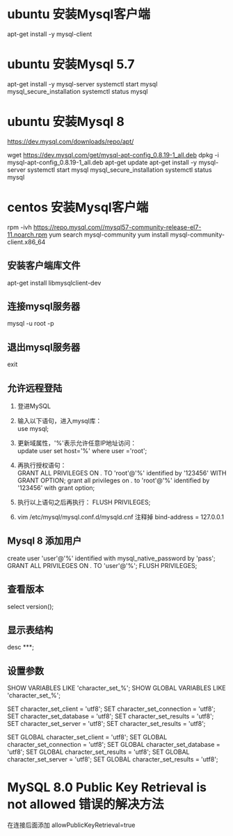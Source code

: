 

# ubuntu 安装Mysql客户端
apt-get install -y mysql-client

# ubuntu 安装Mysql 5.7
apt-get install -y mysql-server
systemctl start mysql
mysql_secure_installation
systemctl status mysql

# ubuntu 安装Mysql 8
https://dev.mysql.com/downloads/repo/apt/ 

wget https://dev.mysql.com/get/mysql-apt-config_0.8.19-1_all.deb
dpkg -i mysql-apt-config_0.8.19-1_all.deb
apt-get update
apt-get install -y mysql-server
systemctl start mysql
mysql_secure_installation
systemctl status mysql

# centos 安装Mysql客户端
rpm -ivh https://repo.mysql.com//mysql57-community-release-el7-11.noarch.rpm
yum search mysql-community
yum install mysql-community-client.x86_64


## 安装客户端库文件
apt-get install libmysqlclient-dev

## 连接mysql服务器
mysql -u root -p

## 退出mysql服务器
exit

## 允许远程登陆
1. 登进MySQL

2. 输入以下语句，进入mysql库：  
    use mysql;

3. 更新域属性，'%'表示允许任意IP地址访问：  
    update user set host='%' where user ='root';

4. 再执行授权语句：  
    GRANT ALL PRIVILEGES ON *.* TO 'root'@'%' identified by '123456' WITH GRANT OPTION;
    grant all privileges on *.* to 'root'@'%' identified by '123456' with grant option;

5. 执行以上语句之后再执行：
    FLUSH PRIVILEGES;

6. vim /etc/mysql/mysql.conf.d/mysqld.cnf
   注释掉 bind-address          = 127.0.0.1

## Mysql 8 添加用户
create user 'user'@'%' identified with mysql_native_password by 'pass';
GRANT ALL PRIVILEGES ON *.* TO 'user'@'%';
FLUSH PRIVILEGES;

## 查看版本
select version();

## 显示表结构
desc ***;

## 设置参数

SHOW VARIABLES LIKE 'character_set_%';
SHOW GLOBAL VARIABLES LIKE 'character_set_%';

SET character_set_client = 'utf8';
SET character_set_connection = 'utf8';
SET character_set_database = 'utf8';
SET character_set_results = 'utf8';
SET character_set_server = 'utf8';
SET character_set_results = 'utf8';

SET GLOBAL  character_set_client = 'utf8';
SET GLOBAL  character_set_connection = 'utf8';
SET GLOBAL  character_set_database = 'utf8';
SET GLOBAL  character_set_results = 'utf8';
SET GLOBAL  character_set_server = 'utf8';
SET GLOBAL  character_set_results = 'utf8';

# MySQL 8.0 Public Key Retrieval is not allowed 错误的解决方法
在连接后面添加 allowPublicKeyRetrieval=true